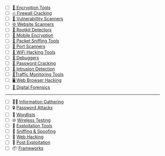 - [ ] [🧅 Encryption Tools]()
- [ ] [🔥 Firewall Cracking]()
- [ ] [🎯 Vulnerabillity Scanners]()
- [ ] [🌐 Website Scanners]()
- [ ] [🏴󠁲󠁯󠁯󠁴󠁿 Rootkit Detectors]()
- [ ] [📲 Mobile Encryption]()
- [ ] [👃 Packet Sniffing Tools]()
- [ ] [🤖 Port Scanners]()
- [ ] [📡 WiFi Hacking Tools]()
- [ ] [🦠 Debuggers]()
- [ ] [🔑 Password Cracking]()
- [ ] [👮 Intrusion Detection]()
- [ ] [🚦Traffic Monitoring Tools]()
- [ ] [🖥️ Web Browser Hacking]()
- [ ] [🚨 Digital Forensics]()

---

- [ ] 🕵️‍♂️ [Information Gathering]()
- [ ] 🔒 [Password Attacks]()
- [ ] 📝 [Wordlists]()
- [ ] 🌐 [Wireless Testing]()
- [ ] 🔧 [Exploitation Tools]()
- [ ] 👥 [Sniffing & Spoofing]()
- [ ] 🚀 [Web Hacking]()
- [ ] 🎉 [Post Exploitation]()
- [ ] 📦 [Frameworks]()
